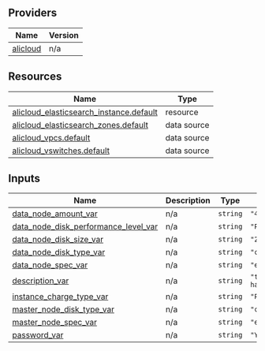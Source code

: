 <!-- BEGIN_TF_DOCS -->
## Providers

| Name | Version |
|------|---------|
| <a name="provider_alicloud"></a> [alicloud](#provider\_alicloud) | n/a |

## Resources

| Name | Type |
|------|------|
| [alicloud_elasticsearch_instance.default](https://registry.terraform.io/providers/hashicorp/alicloud/latest/docs/resources/elasticsearch_instance) | resource |
| [alicloud_elasticsearch_zones.default](https://registry.terraform.io/providers/hashicorp/alicloud/latest/docs/data-sources/elasticsearch_zones) | data source |
| [alicloud_vpcs.default](https://registry.terraform.io/providers/hashicorp/alicloud/latest/docs/data-sources/vpcs) | data source |
| [alicloud_vswitches.default](https://registry.terraform.io/providers/hashicorp/alicloud/latest/docs/data-sources/vswitches) | data source |

## Inputs

| Name | Description | Type | Default | Required |
|------|-------------|------|---------|:--------:|
| <a name="input_data_node_amount_var"></a> [data\_node\_amount\_var](#input\_data\_node\_amount\_var) | n/a | `string` | `"4"` | no |
| <a name="input_data_node_disk_performance_level_var"></a> [data\_node\_disk\_performance\_level\_var](#input\_data\_node\_disk\_performance\_level\_var) | n/a | `string` | `"PL1"` | no |
| <a name="input_data_node_disk_size_var"></a> [data\_node\_disk\_size\_var](#input\_data\_node\_disk\_size\_var) | n/a | `string` | `"20"` | no |
| <a name="input_data_node_disk_type_var"></a> [data\_node\_disk\_type\_var](#input\_data\_node\_disk\_type\_var) | n/a | `string` | `"cloud_essd"` | no |
| <a name="input_data_node_spec_var"></a> [data\_node\_spec\_var](#input\_data\_node\_spec\_var) | n/a | `string` | `"elasticsearch.sn1ne.large"` | no |
| <a name="input_description_var"></a> [description\_var](#input\_description\_var) | n/a | `string` | `"tf-exampleEScn-hangzhou4563653"` | no |
| <a name="input_instance_charge_type_var"></a> [instance\_charge\_type\_var](#input\_instance\_charge\_type\_var) | n/a | `string` | `"PostPaid"` | no |
| <a name="input_master_node_disk_type_var"></a> [master\_node\_disk\_type\_var](#input\_master\_node\_disk\_type\_var) | n/a | `string` | `"cloud_essd"` | no |
| <a name="input_master_node_spec_var"></a> [master\_node\_spec\_var](#input\_master\_node\_spec\_var) | n/a | `string` | `"elasticsearch.sn1ne.large"` | no |
| <a name="input_password_var"></a> [password\_var](#input\_password\_var) | n/a | `string` | `"Yourpassword1234"` | no |
<!-- END_TF_DOCS -->    